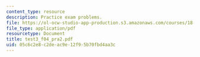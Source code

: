 ```yaml
---
content_type: resource
description: Practice exam problems.
file: https://ol-ocw-studio-app-production.s3.amazonaws.com/courses/18-075-advanced-calculus-for-engineers-fall-2004/05c6c2e8c2deac9e12f95b70fbd4aa3c_test3_f04_pra2.pdf
file_type: application/pdf
resourcetype: Document
title: test3_f04_pra2.pdf
uid: 05c6c2e8-c2de-ac9e-12f9-5b70fbd4aa3c
---
```

